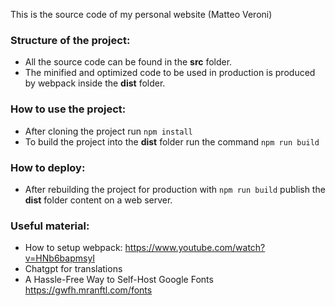 This is the source code of my personal website (Matteo Veroni)

### Structure of the project:

- All the source code can be found in the **src** folder.
- The minified and optimized code to be used in production is produced by webpack inside the **dist** folder.

### How to use the project:

- After cloning the project run ```npm install```
- To build the project into the **dist** folder run the command ```npm run build```

### How to deploy:
- After rebuilding the project for production with ```npm run build``` publish the **dist** folder content on a web server.

### Useful material:

- How to setup webpack: https://www.youtube.com/watch?v=HNb6bapmsyI
- Chatgpt for translations
- A Hassle-Free Way to Self-Host Google Fonts https://gwfh.mranftl.com/fonts